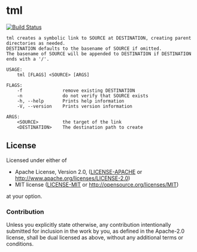# tml

[![Build Status](https://travis-ci.org/tripokey/tml.svg?branch=master)](https://travis-ci.org/tripokey/tml)

```
tml creates a symbolic link to SOURCE at DESTINATION, creating parent directories as needed.
DESTINATION defaults to the basename of SOURCE if omitted.
The basename of SOURCE will be appended to DESTINATION if DESTINATION ends with a '/'.

USAGE:
    tml [FLAGS] <SOURCE> [ARGS]

FLAGS:
    -f               remove existing DESTINATION
    -n               do not verify that SOURCE exists
    -h, --help       Prints help information
    -V, --version    Prints version information

ARGS:
    <SOURCE>         the target of the link
    <DESTINATION>    The destination path to create
```

## License

Licensed under either of

 * Apache License, Version 2.0, ([LICENSE-APACHE](LICENSE-APACHE) or http://www.apache.org/licenses/LICENSE-2.0)
 * MIT license ([LICENSE-MIT](LICENSE-MIT) or http://opensource.org/licenses/MIT)

at your option.

### Contribution

Unless you explicitly state otherwise, any contribution intentionally submitted
for inclusion in the work by you, as defined in the Apache-2.0 license, shall be dual licensed as above, without any
additional terms or conditions.
